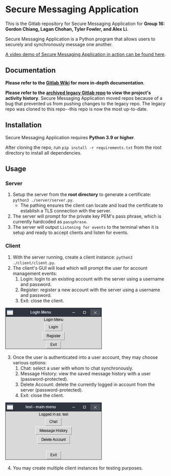 # Secure Messaging Application

This is the Gitlab repository for Secure Messaging Application for **Group 16: Gordon Chiang, Lagan Chohan, Tyler Fowler, and Alex Li**.

Secure Messaging Application is a Python program that allows users to securely and synchronously message one another.

[A video demo of Secure Messaging Application in action can be found here](https://gitlab.csc.uvic.ca/courses/2021091/SENG360/teams/group-16/sma/-/blob/main/doc/Demo_Video.mp4).

## Documentation

**Please refer to the [Gitlab Wiki](https://gitlab.csc.uvic.ca/courses/2021091/SENG360/teams/group-16/sm/-/wikis/home) for more in-depth documentation**.

**Please refer to the [archived legacy Gitlab repo](https://gitlab.csc.uvic.ca/courses/2021091/SENG360/teams/group-16/sm-legacy) to view the project's activity history**. Secure Messaging Application moved repos because of a bug that prevented us from pushing changes to the legacy repo. The legacy repo was cloned to this repo--this repo is now the most up-to-date.

## Installation

Secure Messaging Application requires **Python 3.9 or higher**.

After cloning the repo, run `pip install -r requirements.txt` from the root directory to install all dependencies.

## Usage

### Server

1. Setup the server from the **root directory** to generate a certificate: `python3 ./server/server.py`.
    * The pathing ensures the client can locate and load the certificate to establish a TLS connection with the server.
2. The server will prompt for the private key PEM's pass phrase, which is currently hardcoded as `passphrase`.
3. The server will output `Listening for events` to the terminal when it is setup and ready to accept clients and listen for events.

### Client

1. With the server running, create a client instance: `python3 ./client/client.py`.
2. The client's GUI will load which will prompt the user for account management events:
    1. Login: login to an existing account with the server using a username and password.
    2. Register: register a new account with the server using a username and password.
    3. Exit: close the client.

![Screenshot of the login menu](doc/login_menu_example.png)

3. Once the user is authenticated into a user account, they may choose various options:
    1. Chat: select a user with whom to chat synchronously.
    2. Message History: view the saved message history with a user (password-protected).
    3. Delete Account: delete the currently logged in account from the server (password-protected).
    4. Exit: close the client.

![Screenshot of the main menu](doc/main_menu_example.png)

4. You may create multiple client instances for testing purposes.
